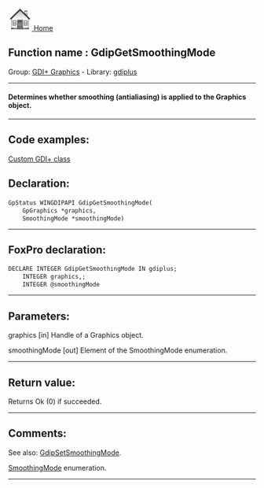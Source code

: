 [<img src="../../images/home.png"> Home ](https://github.com/VFPX/Win32API)  

## Function name : GdipGetSmoothingMode
Group: [GDI+ Graphics](../../functions_group.md#GDIplus_Graphics)  -  Library: [gdiplus](../../Libraries.md#gdiplus)  
***  


#### Determines whether smoothing (antialiasing) is applied to the Graphics object.
***  


## Code examples:
[Custom GDI+ class](../../samples/sample_450.md)  

## Declaration:
```foxpro  
GpStatus WINGDIPAPI GdipGetSmoothingMode(
	GpGraphics *graphics,
	SmoothingMode *smoothingMode)  
```  
***  


## FoxPro declaration:
```foxpro  
DECLARE INTEGER GdipGetSmoothingMode IN gdiplus;
	INTEGER graphics,;
	INTEGER @smoothingMode  
```  
***  


## Parameters:
graphics
[in] Handle of a Graphics object.

smoothingMode
[out] Element of the SmoothingMode enumeration.  
***  


## Return value:
Returns Ok (0) if succeeded.  
***  


## Comments:
See also: [GdipSetSmoothingMode](../gdiplus/GdipSetSmoothingMode.md).  
  
<a href="http://msdn.microsoft.com/en-us/library/windows/desktop/ms534173(v=vs.85).aspx">SmoothingMode</a> enumeration.  
  
***  

